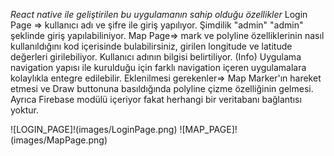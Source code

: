 _React native ile geliştirilen bu uygulamanın sahip olduğu özellikler_
    Login Page => kullanıcı adı ve şifre ile giriş yapılıyor. Şimdilik "admin" "admin" şeklinde giriş yapılabiliniyor.
    Map Page=> mark ve polyline özelliklerinin nasıl kullanıldığını kod içerisinde bulabilirsiniz, girilen longitude ve latitude değerleri girilebiliyor. Kullanıcı adının bilgisi belirtiliyor.
    (Info) Uygulama navigation yapısı ile kurulduğu için farklı navigation içeren uygulamalara kolaylıkla entegre edilebilir. 
Eklenilmesi gerekenler=>
Map Marker'ın hareket etmesi ve Draw buttonuna basıldığında polyline çizme özelliğinin gelmesi. Ayrıca Firebase modülü içeriyor fakat herhangi bir veritabanı bağlantısı yoktur.

![LOGIN_PAGE]!(images/LoginPage.png)
![MAP_PAGE]!(images/MapPage.png)